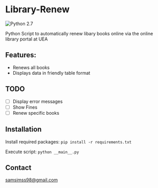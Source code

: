 # Library-Renew

![Python 2.7](https://img.shields.io/badge/python-2.7-blue.svg)

Python Script to automatically renew libary books online via the online library portal at UEA

## Features:

* Renews all books
* Displays data in friendly table format

## TODO

- [ ] Display error messages
- [ ] Show Fines
- [ ] Renew specific books

## Installation

Install required packages:
`pip install -r requirements.txt`

Execute script:
`python __main__.py`

## Contact
samsimss98@gmail.com




